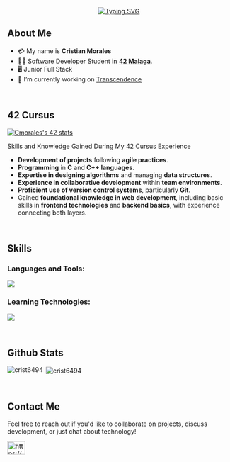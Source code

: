 <div align="center">
   <a href="https://git.io/typing-svg"><img src="https://readme-typing-svg.herokuapp.com?font=Fira+Code&size=40&pause=1000&random=false&width=440&height=65&separator=%3C&lines=Welcome!!!!%3CHi%2C+I'm+Cmorales+;)" alt="Typing SVG" /></a>
</div>

## About Me
- :credit_card: My name is **Cristian Morales**
- 👨‍🎓 Software Developer Student in **<a href="https://www.42malaga.com/"> 42 Malaga</a>**.
- 🖥️ Junior Full Stack
- 🔭 I’m currently working on [Transcendence](https://github.com/jdomingu98/ft_transcendence)

<br />

## 42 Cursus

[![Cmorales's 42 stats](https://badge.mediaplus.ma/darkblue/cmorales?1337Badge=off&UM6P=off)](https://github.com/cmorales/42-Cursus) <!-- [//]: # (https://github.com/oakoudad/badge42) -->


Skills and Knowledge Gained During My 42 Cursus Experience

- **Development of projects** following **agile practices**.
- **Programming** in **C** and **C++ languages**.
- **Expertise in designing algorithms** and managing **data structures**.
- **Experience in collaborative development** within **team environments**.
- **Proficient use of version control systems**, particularly **Git**.
- Gained **foundational knowledge in web development**, including basic skills in **frontend technologies** and **backend basics**, with experience connecting both layers.

<br />

## Skills

<h3 align="left">Languages and Tools:</h3>
<p align="start">
  <a href="#">
    <img src="https://skillicons.dev/icons?i=html,css,js,c,cpp,git,vscode,vim,bootstrap,docker" />
  </a>
</p> 

<h3 align="left">Learning Technologies:</h3>
<p align="start">
  <a href="#">
    <img src="https://skillicons.dev/icons?i=react,angular,express,typescript" />
  </a>
</p> 

<br />

## Github Stats

<p><img align="left" src="https://github-readme-stats.vercel.app/api?username=Crist6494&show_icons=true&theme=radical" alt="crist6494" /></p>

<p>&nbsp;<img align="center" src="https://github-readme-stats.vercel.app/api/top-langs/?username=crist6494&show_icons=true&theme=radical" alt="crist6494" /></p>


<br />

## Contact Me
<p align="left">
  Feel free to reach out if you'd like to collaborate on projects, discuss development, or just chat about technology!
</p>
<p align="left">
  <a href="https://linkedin.com/in/https://www.linkedin.com/in/cristian-morales-rojas/" target="blank">
    <img align="center" src="https://raw.githubusercontent.com/rahuldkjain/github-profile-readme-generator/master/src/images/icons/Social/linked-in-alt.svg" alt="https://www.linkedin.com/in/cristian-morales-rojas/" height="30" width="40" />
  </a>
</p>

